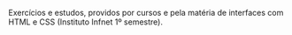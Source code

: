 Exercícios e estudos, providos por cursos e pela matéria de interfaces com HTML e CSS (Instituto Infnet 1º semestre). 